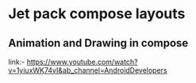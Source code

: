 # Jet pack compose layouts
## Animation and Drawing in compose 

link:-  https://www.youtube.com/watch?v=1yiuxWK74vI&ab_channel=AndroidDevelopers